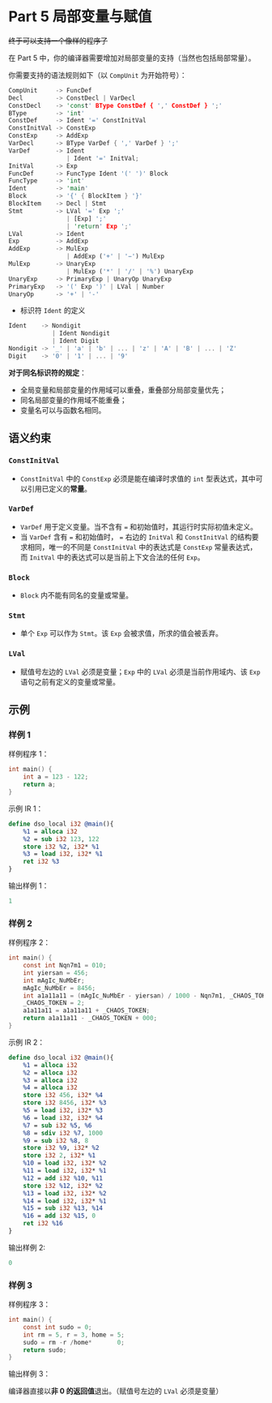 # Part 5 局部变量与赋值

~~终于可以支持一个像样的程序了~~

在 Part 5 中，你的编译器需要增加对局部变量的支持（当然也包括局部常量）。

你需要支持的语法规则如下（以 `CompUnit` 为开始符号）：

```rust
CompUnit     -> FuncDef
Decl         -> ConstDecl | VarDecl
ConstDecl    -> 'const' BType ConstDef { ',' ConstDef } ';'
BType        -> 'int'
ConstDef     -> Ident '=' ConstInitVal
ConstInitVal -> ConstExp
ConstExp     -> AddExp
VarDecl      -> BType VarDef { ',' VarDef } ';'
VarDef       -> Ident 
                | Ident '=' InitVal;
InitVal      -> Exp 
FuncDef      -> FuncType Ident '(' ')' Block
FuncType     -> 'int'
Ident        -> 'main'
Block        -> '{' { BlockItem } '}'
BlockItem    -> Decl | Stmt
Stmt         -> LVal '=' Exp ';' 
                | [Exp] ';'
                | 'return' Exp ';'
LVal         -> Ident
Exp          -> AddExp
AddExp       -> MulExp 
                | AddExp ('+' | '−') MulExp
MulExp       -> UnaryExp
                | MulExp ('*' | '/' | '%') UnaryExp
UnaryExp     -> PrimaryExp | UnaryOp UnaryExp
PrimaryExp   -> '(' Exp ')' | LVal | Number
UnaryOp      -> '+' | '-'
```

- 标识符 `Ident` 的定义

```rust
Ident    -> Nondigit
            | Ident Nondigit
            | Ident Digit
Nondigit -> '_' | 'a' | 'b' | ... | 'z' | 'A' | 'B' | ... | 'Z'
Digit    -> '0' | '1' | ... | '9'
```

**对于同名标识符的规定**：
- 全局变量和局部变量的作用域可以重叠，重叠部分局部变量优先；
- 同名局部变量的作用域不能重叠；
- 变量名可以与函数名相同。

## 语义约束

### `ConstInitVal`

- `ConstInitVal` 中的 `ConstExp` 必须是能在编译时求值的 `int` 型表达式，其中可以引用已定义的**常量**。

### `VarDef`

- `VarDef` 用于定义变量。当不含有 `=` 和初始值时，其运行时实际初值未定义。
- 当 `VarDef` 含有 `=` 和初始值时， `=` 右边的 `InitVal` 和 `ConstInitVal` 的结构要求相同，唯一的不同是 `ConstInitVal` 中的表达式是 `ConstExp` 常量表达式，而 `InitVal` 中的表达式可以是当前上下文合法的任何 `Exp`。

### `Block`

- `Block` 内不能有同名的变量或常量。

### `Stmt`

- 单个 `Exp` 可以作为 `Stmt`。该 `Exp` 会被求值，所求的值会被丢弃。

### `LVal`

- 赋值号左边的 `LVal` 必须是变量；`Exp` 中的 `LVal` 必须是当前作用域内、该 `Exp` 语句之前有定义的变量或常量。

## 示例

### 样例 1

样例程序 1：

```c
int main() {
    int a = 123 - 122;
    return a;
}
```

示例 IR 1：

```llvm
define dso_local i32 @main(){
    %1 = alloca i32
    %2 = sub i32 123, 122
    store i32 %2, i32* %1
    %3 = load i32, i32* %1
    ret i32 %3
}
```

输出样例 1：

```c
1
```

### 样例 2

样例程序 2：

```c
int main() {
    const int Nqn7m1 = 010;
    int yiersan = 456;
    int mAgIc_NuMbEr;
    mAgIc_NuMbEr = 8456;
    int a1a11a11 = (mAgIc_NuMbEr - yiersan) / 1000 - Nqn7m1, _CHAOS_TOKEN;
    _CHAOS_TOKEN = 2;
    a1a11a11 = a1a11a11 + _CHAOS_TOKEN;
    return a1a11a11 - _CHAOS_TOKEN + 000;
}
```

示例 IR 2：

```llvm
define dso_local i32 @main(){
    %1 = alloca i32
    %2 = alloca i32
    %3 = alloca i32
    %4 = alloca i32
    store i32 456, i32* %4
    store i32 8456, i32* %3
    %5 = load i32, i32* %3
    %6 = load i32, i32* %4
    %7 = sub i32 %5, %6
    %8 = sdiv i32 %7, 1000
    %9 = sub i32 %8, 8
    store i32 %9, i32* %2
    store i32 2, i32* %1
    %10 = load i32, i32* %2
    %11 = load i32, i32* %1
    %12 = add i32 %10, %11
    store i32 %12, i32* %2
    %13 = load i32, i32* %2
    %14 = load i32, i32* %1
    %15 = sub i32 %13, %14
    %16 = add i32 %15, 0
    ret i32 %16
}

```

输出样例 2:

```c
0
```

### 样例 3

样例程序 3：

```c
int main() {
    const int sudo = 0;
    int rm = 5, r = 3, home = 5;
    sudo = rm -r /home*       0;
    return sudo;
}
```

输出样例 3：

编译器直接以**非 0 的返回值**退出。（赋值号左边的 `LVal` 必须是变量）